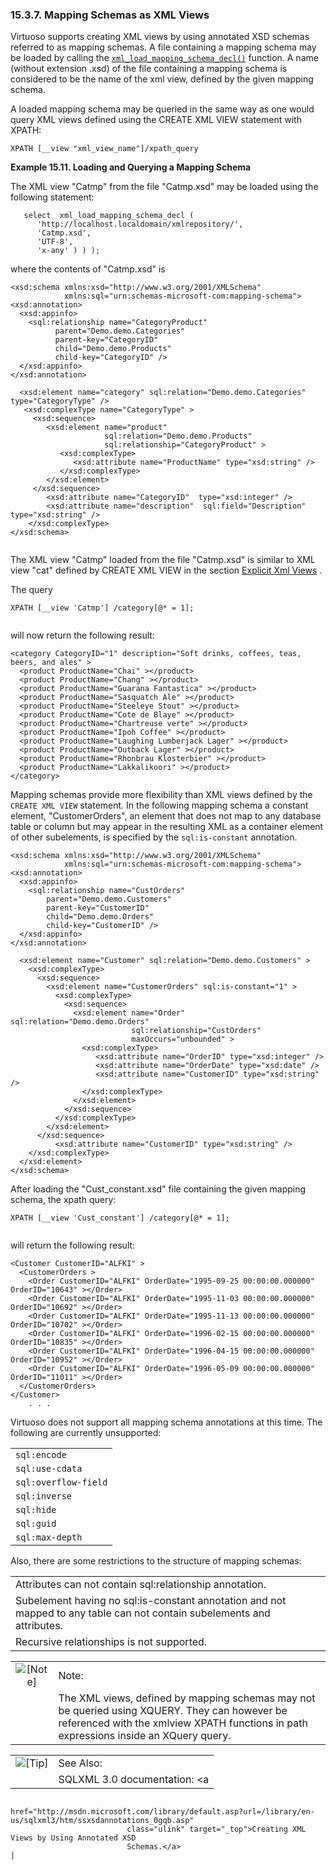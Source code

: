 <div>

<div>

<div>

<div>

### 15.3.7. Mapping Schemas as XML Views

</div>

</div>

</div>

Virtuoso supports creating XML views by using annotated XSD schemas
referred to as mapping schemas. A file containing a mapping schema may
be loaded by calling the
<a href="fn_xml_load_mapping_schema_decl.html" class="link"
title="xml_load_mapping_schema_decl"><code
class="function">xml_load_mapping_schema_decl()</code></a> function. A
name (without extension .xsd) of the file containing a mapping schema is
considered to be the name of the xml view, defined by the given mapping
schema.

A loaded mapping schema may be queried in the same way as one would
query XML views defined using the CREATE XML VIEW statement with XPATH:

``` programlisting
XPATH [__view "xml_view_name"]/xpath_query
```

<div>

**Example 15.11. Loading and Querying a Mapping Schema**

<div>

The XML view "Catmp" from the file "Catmp.xsd" may be loaded using the
following statement:

``` programlisting
   select  xml_load_mapping_schema_decl (
      'http://localhost.localdomain/xmlrepository/',
      'Catmp.xsd',
      'UTF-8',
      'x-any' ) ) );
```

where the contents of "Catmp.xsd" is

``` programlisting
<xsd:schema xmlns:xsd="http://www.w3.org/2001/XMLSchema"
            xmlns:sql="urn:schemas-microsoft-com:mapping-schema">
<xsd:annotation>
  <xsd:appinfo>
    <sql:relationship name="CategoryProduct"
          parent="Demo.demo.Categories"
          parent-key="CategoryID"
          child="Demo.demo.Products"
          child-key="CategoryID" />
  </xsd:appinfo>
</xsd:annotation>

  <xsd:element name="category" sql:relation="Demo.demo.Categories" type="CategoryType" />
   <xsd:complexType name="CategoryType" >
     <xsd:sequence>
        <xsd:element name="product"
                     sql:relation="Demo.demo.Products"
                     sql:relationship="CategoryProduct" >
           <xsd:complexType>
              <xsd:attribute name="ProductName" type="xsd:string" />
           </xsd:complexType>
        </xsd:element>
     </xsd:sequence>
        <xsd:attribute name="CategoryID"  type="xsd:integer" />
        <xsd:attribute name="description"  sql:field="Description"  type="xsd:string" />
    </xsd:complexType>
</xsd:schema>
            
```

The XML view "Catmp" loaded from the file "Catmp.xsd" is similar to XML
view "cat" defined by CREATE XML VIEW in the section
<a href="xmlviews1.html#explicitxmlviews" class="link"
title="Explicit XML Views">Explicit Xml Views</a> .

The query

``` programlisting
XPATH [__view 'Catmp'] /category[@* = 1];
            
```

will now return the following result:

``` programlisting
<category CategoryID="1" description="Soft drinks, coffees, teas, beers, and ales" >
  <product ProductName="Chai" ></product>
  <product ProductName="Chang" ></product>
  <product ProductName="Guarana Fantastica" ></product>
  <product ProductName="Sasquatch Ale" ></product>
  <product ProductName="Steeleye Stout" ></product>
  <product ProductName="Cote de Blaye" ></product>
  <product ProductName="Chartreuse verte" ></product>
  <product ProductName="Ipoh Coffee" ></product>
  <product ProductName="Laughing Lumberjack Lager" ></product>
  <product ProductName="Outback Lager" ></product>
  <product ProductName="Rhonbrau Klosterbier" ></product>
  <product ProductName="Lakkalikoori" ></product>
</category>
```

</div>

</div>

  

Mapping schemas provide more flexibility than XML views defined by the
`CREATE XML VIEW` statement. In the following mapping schema a constant
element, "CustomerOrders", an element that does not map to any database
table or column but may appear in the resulting XML as a container
element of other subelements, is specified by the `sql:is-constant`
annotation.

``` programlisting
<xsd:schema xmlns:xsd="http://www.w3.org/2001/XMLSchema"
            xmlns:sql="urn:schemas-microsoft-com:mapping-schema">
<xsd:annotation>
  <xsd:appinfo>
    <sql:relationship name="CustOrders"
        parent="Demo.demo.Customers"
        parent-key="CustomerID"
        child="Demo.demo.Orders"
        child-key="CustomerID" />
  </xsd:appinfo>
</xsd:annotation>

  <xsd:element name="Customer" sql:relation="Demo.demo.Customers" >
    <xsd:complexType>
      <xsd:sequence>
        <xsd:element name="CustomerOrders" sql:is-constant="1" >
          <xsd:complexType>
            <xsd:sequence>
              <xsd:element name="Order" sql:relation="Demo.demo.Orders"
                           sql:relationship="CustOrders"
                           maxOccurs="unbounded" >
                <xsd:complexType>
                   <xsd:attribute name="OrderID" type="xsd:integer" />
                   <xsd:attribute name="OrderDate" type="xsd:date" />
                   <xsd:attribute name="CustomerID" type="xsd:string" />
                </xsd:complexType>
              </xsd:element>
            </xsd:sequence>
          </xsd:complexType>
        </xsd:element>
      </xsd:sequence>
          <xsd:attribute name="CustomerID" type="xsd:string" />
    </xsd:complexType>
  </xsd:element>
</xsd:schema>
```

After loading the "Cust_constant.xsd" file containing the given mapping
schema, the xpath query:

``` programlisting
XPATH [__view 'Cust_constant'] /category[@* = 1];
            
```

will return the following result:

``` programlisting
<Customer CustomerID="ALFKI" >
  <CustomerOrders >
    <Order CustomerID="ALFKI" OrderDate="1995-09-25 00:00:00.000000" OrderID="10643" ></Order>
    <Order CustomerID="ALFKI" OrderDate="1995-11-03 00:00:00.000000" OrderID="10692" ></Order>
    <Order CustomerID="ALFKI" OrderDate="1995-11-13 00:00:00.000000" OrderID="10702" ></Order>
    <Order CustomerID="ALFKI" OrderDate="1996-02-15 00:00:00.000000" OrderID="10835" ></Order>
    <Order CustomerID="ALFKI" OrderDate="1996-04-15 00:00:00.000000" OrderID="10952" ></Order>
    <Order CustomerID="ALFKI" OrderDate="1996-05-09 00:00:00.000000" OrderID="11011" ></Order>
  </CustomerOrders>
</Customer>
    . . .
```

Virtuoso does not support all mapping schema annotations at this time.
The following are currently unsupported:

|                      |
|----------------------|
| `sql:encode`         |
| `sql:use-cdata`      |
| `sql:overflow-field` |
| `sql:inverse`        |
| `sql:hide`           |
| `sql:guid`           |
| `sql:max-depth`      |

Also, there are some restrictions to the structure of mapping schemas:

|                                                                                                                         |
|-------------------------------------------------------------------------------------------------------------------------|
| Attributes can not contain sql:relationship annotation.                                                                 |
| Subelement having no sql:is-constant annotation and not mapped to any table can not contain subelements and attributes. |
| Recursive relationships is not supported.                                                                               |

<div>

|                              |                                                                                                                                                                                        |
|:----------------------------:|:---------------------------------------------------------------------------------------------------------------------------------------------------------------------------------------|
| ![\[Note\]](images/note.png) | Note:                                                                                                                                                                                  |
|                              | The XML views, defined by mapping schemas may not be queried using XQUERY. They can however be referenced with the xmlview XPATH functions in path expressions inside an XQuery query. |

</div>

<div>

|                            |                                                                                                               |
|:--------------------------:|:--------------------------------------------------------------------------------------------------------------|
| ![\[Tip\]](images/tip.png) | See Also:                                                                                                     |
|                            | SQLXML 3.0 documentation: <a                                                                                  
                              href="http://msdn.microsoft.com/library/default.asp?url=/library/en-us/sqlxml3/htm/ssxsdannotations_0gqb.asp"  
                              class="ulink" target="_top">Creating XML Views by Using Annotated XSD                                          
                              Schemas.</a>                                                                                                   |

</div>

</div>
